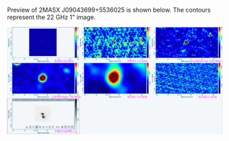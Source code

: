 Preview of 2MASX J09043699+5536025 is shown below. The contours represent the 22 GHz 1" image. 

![2MASXJ09043699+5536025.png](2MASXJ09043699+5536025.png "2MASXJ09043699+5536025")

